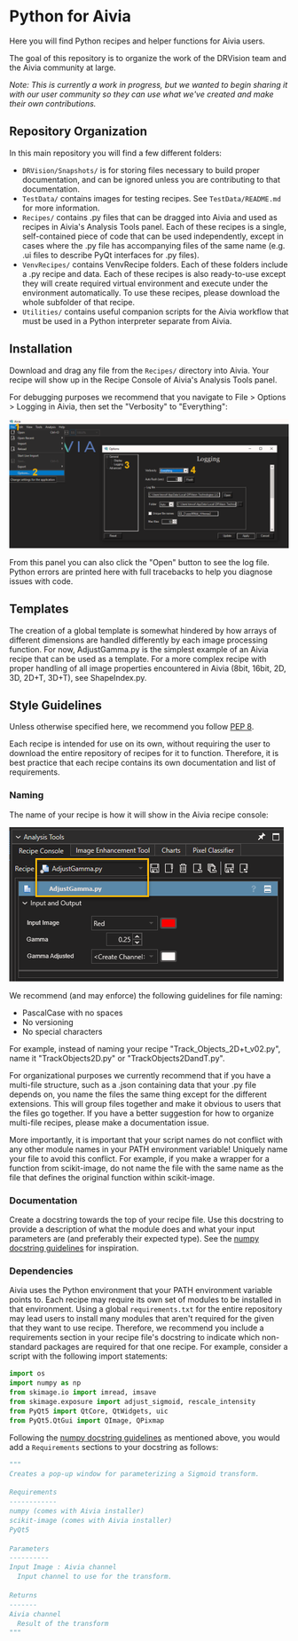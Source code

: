 # Python for Aivia

Here you will find Python recipes and helper functions for Aivia users.

The goal of this repository is to organize the work of the DRVision team and the Aivia community at large.

_Note: This is currently a work in progress, but we wanted to begin sharing it with our user community so they can use what we've created and make their own contributions._

## Repository Organization

In this main repository you will find a few different folders:

* `DRVision/Snapshots/` is for storing files necessary to build proper documentation, and can be ignored unless you are contributing to that documentation.
* `TestData/` contains images for testing recipes. See `TestData/README.md` for more information.
* `Recipes/` contains .py files that can be dragged into Aivia and used as recipes in Aivia's Analysis Tools panel. Each of these recipes is a single, self-contained piece of code that can be used independently, except in cases where the .py file has accompanying files of the same name (e.g. .ui files to describe PyQt interfaces for .py files).
* `VenvRecipes/` contains VenvRecipe folders. Each of these folders include a .py recipe and data. Each of these recipes is also ready-to-use except they will create required virtual environment and execute under the environment automatically. To use these recipes, please download the whole subfolder of that recipe.
* `Utilities/` contains useful companion scripts for the Aivia workflow that must be used in a Python interpreter separate from Aivia.

## Installation

Download and drag any file from the `Recipes/` directory into Aivia. Your recipe will show up in the Recipe Console of Aivia's Analysis Tools panel.

For debugging purposes we recommend that you navigate to File > Options > Logging in Aivia, then set the "Verbosity" to "Everything":

![Turn on the most verbose logging.](DRVisionFiles/Snapshots/LogEverything.png "Set Verbosity of Everything")

From this panel you can also click the "Open" button to see the log file. Python errors are printed here with full tracebacks to help you diagnose issues with code.

## Templates

The creation of a global template is somewhat hindered by how arrays of different dimensions are handled differently by each image processing function. For now, AdjustGamma.py is the simplest example of an Aivia recipe that can be used as a template. For a more complex recipe with proper handling of all image properties encountered in Aivia (8bit, 16bit,  2D, 3D, 2D+T, 3D+T), see ShapeIndex.py.

## Style Guidelines

Unless otherwise specified here, we recommend you follow [PEP 8](https://www.python.org/dev/peps/pep-0008/ "PEP 8").

Each recipe is intended for use on its own, without requiring the user to download the entire repository of recipes for it to function. Therefore, it is best practice that each recipe contains its own documentation and list of requirements.

### Naming

The name of your recipe is how it will show in the Aivia recipe console:

![Recipe name in the Aivia console.](DRVisionFiles/Snapshots/PythonFilenameInAivia.png "Recipe Naming Example")


We recommend (and may enforce) the following guidelines for file naming: 

* PascalCase with no spaces
* No versioning
* No special characters

For example, instead of naming your recipe "Track_Objects_2D+t_v02.py", name it "TrackObjects2D.py" or "TrackObjects2DandT.py".

For organizational purposes we currently recommend that if you have a multi-file structure, such as a .json containing data that your .py file depends on, you name the files the same thing except for the different extensions. This will group files together and make it obvious to users that the files go together. If you have a better suggestion for how to organize multi-file recipes, please make a documentation issue.

More importantly, it is important that your script names do not conflict with any other module names in your PATH environment variable! Uniquely name your file to avoid this conflict. For example, if you make a wrapper for a function from scikit-image, do not name the file with the same name as the file that defines the original function within scikit-image.

### Documentation

Create a docstring towards the top of your recipe file. Use this docstring to provide a description of what the module does and what your input parameters are (and preferably their expected type). See the [numpy docstring guidelines](https://numpydoc.readthedocs.io/en/latest/format.html) for inspiration.

### Dependencies

Aivia uses the Python environment that your PATH environment variable points to. Each recipe may require its own set of modules to be installed in that environment. Using a global `requirements.txt` for the entire repository may lead users to install many modules that aren't required for the given that they want to use recipe. Therefore, we recommend you include a requirements section in your recipe file's docstring to indicate which non-standard packages are required for that one recipe. For example, consider a script with the following import statements:

```python
import os
import numpy as np
from skimage.io import imread, imsave
from skimage.exposure import adjust_sigmoid, rescale_intensity
from PyQt5 import QtCore, QtWidgets, uic
from PyQt5.QtGui import QImage, QPixmap
```

Following the [numpy docstring guidelines](https://numpydoc.readthedocs.io/en/latest/format.html) as mentioned above, you would add a `Requirements` sections to your docstring as follows:

```python
"""
Creates a pop-up window for parameterizing a Sigmoid transform.

Requirements
------------
numpy (comes with Aivia installer)
scikit-image (comes with Aivia installer)
PyQt5

Parameters
----------
Input Image : Aivia channel
  Input channel to use for the transform.

Returns
-------
Aivia channel
  Result of the transform
"""
```
